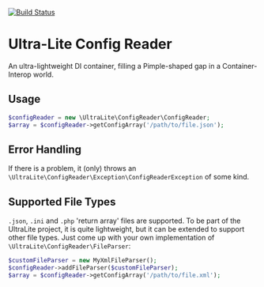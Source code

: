 [![Build Status](https://travis-ci.org/ultra-lite/config-reader.svg?branch=master)](https://travis-ci.org/ultra-lite/config-reader)

# Ultra-Lite Config Reader

An ultra-lightweight DI container, filling a Pimple-shaped gap in a Container-Interop world.

## Usage

```php
$configReader = new \UltraLite\ConfigReader\ConfigReader;
$array = $configReader->getConfigArray('/path/to/file.json');
```

## Error Handling

If there is a problem, it (only) throws an ```\UltraLite\ConfigReader\Exception\ConfigReaderException``` of some kind.

## Supported File Types

```.json```, ```.ini``` and ```.php``` 'return array' files are supported.
To be part of the UltraLite project, it is quite lightweight, but it can be extended to support other file types.  Just
come up with your own implementation of ```\UltraLite\ConfigReader\FileParser```:

```php
$customFileParser = new MyXmlFileParser();
$configReader->addFileParser($customFileParser);
$array = $configReader->getConfigArray('/path/to/file.xml');
```
